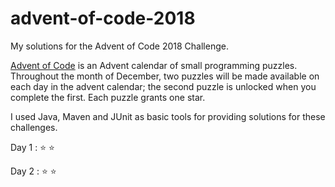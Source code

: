# advent-of-code-2018
My solutions for the Advent of Code 2018 Challenge.

[Advent of Code](https://adventofcode.com/) is an Advent calendar of small programming puzzles. Throughout the month of December, two puzzles will be made available on each day in the advent calendar; the second puzzle is unlocked when you complete the first. Each puzzle grants one star.

I used Java, Maven and JUnit as basic tools for providing solutions for these challenges.

Day 1 : ⭐️ ⭐️

Day 2 : ⭐️ ⭐️
